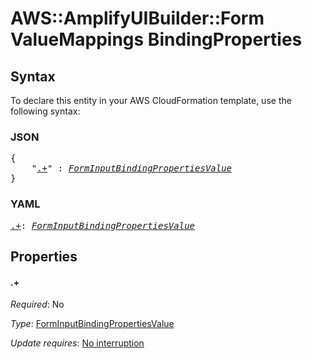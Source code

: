 # AWS::AmplifyUIBuilder::Form ValueMappings BindingProperties

## Syntax

To declare this entity in your AWS CloudFormation template, use the following syntax:

### JSON

<pre>
{
    "<a href="#.+" title=".+">.+</a>" : <i><a href="forminputbindingpropertiesvalue.md">FormInputBindingPropertiesValue</a></i>
}
</pre>

### YAML

<pre>
<a href="#.+" title=".+">.+</a>: <i><a href="forminputbindingpropertiesvalue.md">FormInputBindingPropertiesValue</a></i>
</pre>

## Properties

#### \.+

_Required_: No

_Type_: <a href="forminputbindingpropertiesvalue.md">FormInputBindingPropertiesValue</a>

_Update requires_: [No interruption](https://docs.aws.amazon.com/AWSCloudFormation/latest/UserGuide/using-cfn-updating-stacks-update-behaviors.html#update-no-interrupt)

